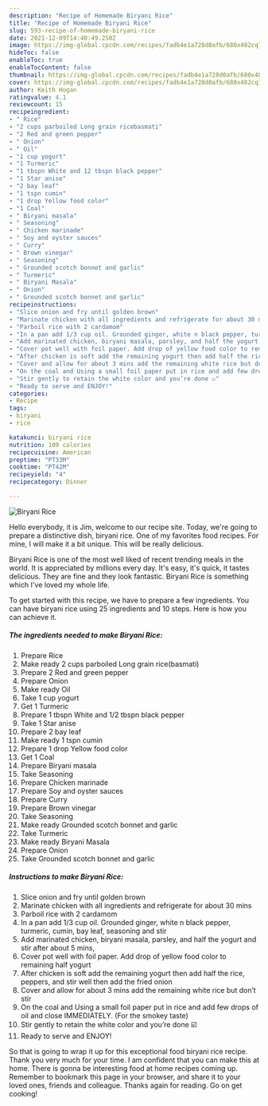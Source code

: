 ```yaml
---
description: "Recipe of Homemade Biryani Rice"
title: "Recipe of Homemade Biryani Rice"
slug: 593-recipe-of-homemade-biryani-rice
date: 2021-12-09T14:40:49.250Z
image: https://img-global.cpcdn.com/recipes/fadb4e1a728d0afb/680x482cq70/biryani-rice-recipe-main-photo.jpg
hideToc: false
enableToc: true
enableTocContent: false
thumbnail: https://img-global.cpcdn.com/recipes/fadb4e1a728d0afb/680x482cq70/biryani-rice-recipe-main-photo.jpg
cover: https://img-global.cpcdn.com/recipes/fadb4e1a728d0afb/680x482cq70/biryani-rice-recipe-main-photo.jpg
author: Keith Hogan
ratingvalue: 4.1
reviewcount: 15
recipeingredient:
- " Rice"
- "2 cups parboiled Long grain ricebasmati"
- "2 Red and green pepper"
- " Onion"
- " Oil"
- "1 cup yogurt"
- "1 Turmeric"
- "1 tbspn White and 12 tbspn black pepper"
- "1 Star anise"
- "2 bay leaf"
- "1 tspn cumin"
- "1 drop Yellow food color"
- "1 Coal"
- " Biryani masala"
- " Seasoning"
- " Chicken marinade"
- " Soy and oyster sauces"
- " Curry"
- " Brown vinegar"
- " Seasoning"
- " Grounded scotch bonnet and garlic"
- " Turmeric"
- " Biryani Masala"
- " Onion"
- " Grounded scotch bonnet and garlic"
recipeinstructions:
- "Slice onion and fry until golden brown"
- "Marinate chicken with all ingredients and refrigerate for about 30 mins"
- "Parboil rice with 2 cardamom"
- "In a pan add 1/3 cup oil. Grounded ginger, white n black pepper, turmeric, cumin, bay leaf, seasoning and stir"
- "Add marinated chicken, biryani masala, parsley, and half the yogurt and stir after about 5 mins,"
- "Cover pot well with foil paper. Add drop of yellow food color to remaining half yogurt"
- "After chicken is soft add the remaining yogurt then add half the rice, peppers, and stir well then add the fried onion"
- "Cover and allow for about 3 mins add the remaining white rice but don’t stir"
- "On the coal and Using a small foil paper put in rice and add few drops of oil and close IMMEDIATELY. (For the smokey taste)"
- "Stir gently to retain the white color and you’re done ☑️"
- "Ready to serve and ENJOY!"
categories:
- Recipe
tags:
- biryani
- rice

katakunci: biryani rice 
nutrition: 109 calories
recipecuisine: American
preptime: "PT33M"
cooktime: "PT42M"
recipeyield: "4"
recipecategory: Dinner

---
```



![Biryani Rice](https://img-global.cpcdn.com/recipes/fadb4e1a728d0afb/680x482cq70/biryani-rice-recipe-main-photo.jpg)

Hello everybody, it is Jim, welcome to our recipe site. Today, we're going to prepare a distinctive dish, biryani rice. One of my favorites food recipes. For mine, I will make it a bit unique. This will be really delicious.



Biryani Rice is one of the most well liked of recent trending meals in the world. It is appreciated by millions every day. It's easy, it's quick, it tastes delicious. They are fine and they look fantastic. Biryani Rice is something which I've loved my whole life.


To get started with this recipe, we have to prepare a few ingredients. You can have biryani rice using 25 ingredients and 10 steps. Here is how you can achieve it.

<!--inarticleads1-->

##### The ingredients needed to make Biryani Rice:

1. Prepare  Rice
1. Make ready 2 cups parboiled Long grain rice(basmati)
1. Prepare 2 Red and green pepper
1. Prepare  Onion
1. Make ready  Oil
1. Take 1 cup yogurt
1. Get 1 Turmeric
1. Prepare 1 tbspn White and 1/2 tbspn black pepper
1. Take 1 Star anise
1. Prepare 2 bay leaf
1. Make ready 1 tspn cumin
1. Prepare 1 drop Yellow food color
1. Get 1 Coal
1. Prepare  Biryani masala
1. Take  Seasoning
1. Prepare  Chicken marinade
1. Prepare  Soy and oyster sauces
1. Prepare  Curry
1. Prepare  Brown vinegar
1. Take  Seasoning
1. Make ready  Grounded scotch bonnet and garlic
1. Take  Turmeric
1. Make ready  Biryani Masala
1. Prepare  Onion
1. Take  Grounded scotch bonnet and garlic




<!--inarticleads2-->

##### Instructions to make Biryani Rice:

1. Slice onion and fry until golden brown
1. Marinate chicken with all ingredients and refrigerate for about 30 mins
1. Parboil rice with 2 cardamom
1. In a pan add 1/3 cup oil. Grounded ginger, white n black pepper, turmeric, cumin, bay leaf, seasoning and stir
1. Add marinated chicken, biryani masala, parsley, and half the yogurt and stir after about 5 mins,
1. Cover pot well with foil paper. Add drop of yellow food color to remaining half yogurt
1. After chicken is soft add the remaining yogurt then add half the rice, peppers, and stir well then add the fried onion
1. Cover and allow for about 3 mins add the remaining white rice but don’t stir
1. On the coal and Using a small foil paper put in rice and add few drops of oil and close IMMEDIATELY. (For the smokey taste)
1. Stir gently to retain the white color and you’re done ☑️
1. Ready to serve and ENJOY!



So that is going to wrap it up for this exceptional food biryani rice recipe. Thank you very much for your time. I am confident that you can make this at home. There is gonna be interesting food at home recipes coming up. Remember to bookmark this page in your browser, and share it to your loved ones, friends and colleague. Thanks again for reading. Go on get cooking!
